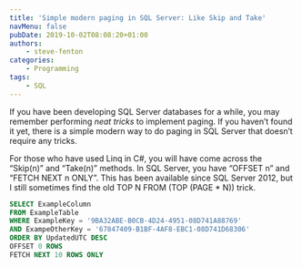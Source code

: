 ```yaml
---
title: 'Simple modern paging in SQL Server: Like Skip and Take'
navMenu: false
pubDate: 2019-10-02T08:08:20+01:00
authors:
    - steve-fenton
categories:
    - Programming
tags:
    - SQL
---
```


If you have been developing SQL Server databases for a while, you may remember performing *neat tricks* to implement paging. If you haven’t found it yet, there is a simple modern way to do paging in SQL Server that doesn’t require any tricks.

For those who have used Linq in C#, you will have come across the “Skip(n)” and “Take(n)” methods. In SQL Server, you have “OFFSET n” and “FETCH NEXT n ONLY”. This has been available since SQL Server 2012, but I still sometimes find the old TOP N FROM (TOP (PAGE \* N)) trick.

```sql
SELECT ExampleColumn
FROM ExampleTable
WHERE ExampleKey = '9BA32ABE-B0CB-4D24-4951-08D741A88769'
AND ExampeOtherKey = '67847409-B1BF-4AF8-EBC1-08D741D68306'
ORDER BY UpdatedUTC DESC
OFFSET 0 ROWS
FETCH NEXT 10 ROWS ONLY
```